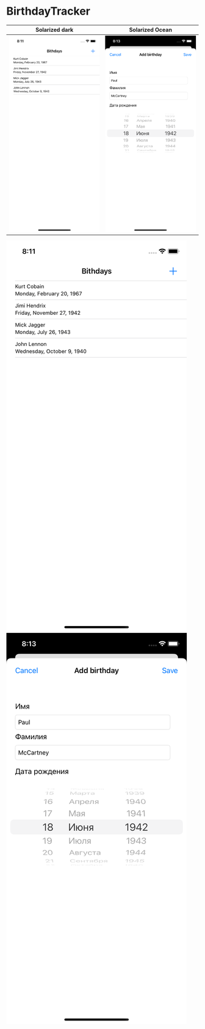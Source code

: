 # BirthdayTracker

Solarized dark             |  Solarized Ocean
:-------------------------:|:-------------------------:
![](https://github.com/AleksPt/BirthdayTracker/blob/main/preview1.png)  |  ![](https://github.com/AleksPt/BirthdayTracker/blob/main/preview2.png)
![preview](https://github.com/AleksPt/BirthdayTracker/blob/main/preview1.png) ![preview](https://github.com/AleksPt/BirthdayTracker/blob/main/preview2.png)

